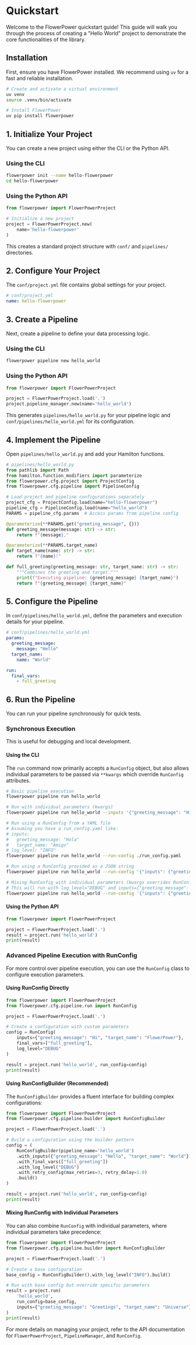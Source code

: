 # Quickstart

Welcome to the FlowerPower quickstart guide! This guide will walk you through the process of creating a "Hello World" project to demonstrate the core functionalities of the library.

## Installation

First, ensure you have FlowerPower installed. We recommend using `uv` for a fast and reliable installation.

```bash
# Create and activate a virtual environment
uv venv
source .venv/bin/activate

# Install FlowerPower
uv pip install flowerpower
```

## 1. Initialize Your Project

You can create a new project using either the CLI or the Python API.

### Using the CLI

```bash
flowerpower init --name hello-flowerpower
cd hello-flowerpower
```

### Using the Python API

```python
from flowerpower import FlowerPowerProject

# Initialize a new project
project = FlowerPowerProject.new(
    name='hello-flowerpower'
)
```

This creates a standard project structure with `conf/` and `pipelines/` directories.

## 2. Configure Your Project

The `conf/project.yml` file contains global settings for your project.

```yaml
# conf/project.yml
name: hello-flowerpower
```

## 3. Create a Pipeline

Next, create a pipeline to define your data processing logic.

### Using the CLI

```bash
flowerpower pipeline new hello_world
```

### Using the Python API

```python
from flowerpower import FlowerPowerProject

project = FlowerPowerProject.load('.')
project.pipeline_manager.new(name='hello_world')
```

This generates `pipelines/hello_world.py` for your pipeline logic and `conf/pipelines/hello_world.yml` for its configuration.

## 4. Implement the Pipeline

Open `pipelines/hello_world.py` and add your Hamilton functions.

```python
# pipelines/hello_world.py
from pathlib import Path
from hamilton.function_modifiers import parameterize
from flowerpower.cfg.project import ProjectConfig
from flowerpower.cfg.pipeline import PipelineConfig

# Load project and pipeline configurations separately
project_cfg = ProjectConfig.load(name="hello-flowerpower")
pipeline_cfg = PipelineConfig.load(name="hello_world")
PARAMS = pipeline_cfg.params  # Access params from pipeline config

@parameterize(**PARAMS.get("greeting_message", {}))
def greeting_message(message: str) -> str:
    return f"{message},"

@parameterize(**PARAMS.target_name)
def target_name(name: str) -> str:
    return f"{name}!"

def full_greeting(greeting_message: str, target_name: str) -> str:
    """Combines the greeting and target."""
    print(f"Executing pipeline: {greeting_message} {target_name}")
    return f"{greeting_message} {target_name}"
```

## 5. Configure the Pipeline

In `conf/pipelines/hello_world.yml`, define the parameters and execution details for your pipeline.

```yaml
# conf/pipelines/hello_world.yml
params:
  greeting_message:
    message: "Hello"
  target_name:
    name: "World"

run:
  final_vars:
    - full_greeting

```

## 6. Run the Pipeline

You can run your pipeline synchronously for quick tests.

### Synchronous Execution

This is useful for debugging and local development.

#### Using the CLI

The `run` command now primarily accepts a `RunConfig` object, but also allows individual parameters to be passed via `**kwargs` which override `RunConfig` attributes.

```bash
# Basic pipeline execution
flowerpower pipeline run hello_world

# Run with individual parameters (kwargs)
flowerpower pipeline run hello_world --inputs '{"greeting_message": "Hi", "target_name": "FlowerPower"}' --final-vars '["full_greeting"]' --log-level DEBUG

# Run using a RunConfig from a YAML file
# Assuming you have a run_config.yaml like:
# inputs:
#   greeting_message: "Hola"
#   target_name: "Amigo"
# log_level: "INFO"
flowerpower pipeline run hello_world --run-config ./run_config.yaml

# Run using a RunConfig provided as a JSON string
flowerpower pipeline run hello_world --run-config '{"inputs": {"greeting_message": "Bonjour", "target_name": "Monde"}, "log_level": "INFO"}'

# Mixing RunConfig with individual parameters (kwargs overrides RunConfig)
# This will run with log_level="DEBUG" and inputs={"greeting_message": "Howdy", "target_name": "Partner"}
flowerpower pipeline run hello_world --run-config '{"inputs": {"greeting_message": "Original", "target_name": "Value"}, "log_level": "INFO"}' --inputs '{"greeting_message": "Howdy", "target_name": "Partner"}' --log-level DEBUG
```

#### Using the Python API

```python
from flowerpower import FlowerPowerProject

project = FlowerPowerProject.load('.')
result = project.run('hello_world')
print(result)
```

### Advanced Pipeline Execution with RunConfig

For more control over pipeline execution, you can use the `RunConfig` class to configure execution parameters.

#### Using RunConfig Directly

```python
from flowerpower import FlowerPowerProject
from flowerpower.cfg.pipeline.run import RunConfig

project = FlowerPowerProject.load('.')

# Create a configuration with custom parameters
config = RunConfig(
    inputs={"greeting_message": "Hi", "target_name": "FlowerPower"},
    final_vars=["full_greeting"],
    log_level="DEBUG"
)

result = project.run('hello_world', run_config=config)
print(result)
```

#### Using RunConfigBuilder (Recommended)

The `RunConfigBuilder` provides a fluent interface for building complex configurations:

```python
from flowerpower import FlowerPowerProject
from flowerpower.cfg.pipeline.builder import RunConfigBuilder

project = FlowerPowerProject.load('.')

# Build a configuration using the builder pattern
config = (
    RunConfigBuilder(pipeline_name='hello_world')
    .with_inputs({"greeting_message": "Hello", "target_name": "World"})
    .with_final_vars(["full_greeting"])
    .with_log_level("DEBUG")
    .with_retry_config(max_retries=3, retry_delay=1.0)
    .build()
)

result = project.run('hello_world', run_config=config)
print(result)
```

#### Mixing RunConfig with Individual Parameters

You can also combine `RunConfig` with individual parameters, where individual parameters take precedence:

```python
from flowerpower import FlowerPowerProject
from flowerpower.cfg.pipeline.builder import RunConfigBuilder

project = FlowerPowerProject.load('.')

# Create a base configuration
base_config = RunConfigBuilder().with_log_level("INFO").build()

# Run with base config but override specific parameters
result = project.run(
    'hello_world',
    run_config=base_config,
    inputs={"greeting_message": "Greetings", "target_name": "Universe"}
)
print(result)
```

For more details on managing your project, refer to the API documentation for `FlowerPowerProject`, `PipelineManager`, and `RunConfig`.
